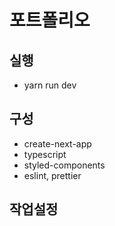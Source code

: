 # 포트폴리오

## 실행

- yarn run dev

## 구성

- create-next-app
- typescript
- styled-components
- eslint, prettier

## 작업설정
